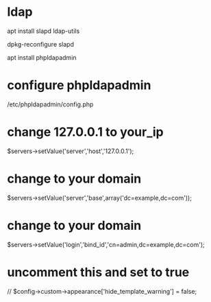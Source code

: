 # ldap

apt install slapd ldap-utils

dpkg-reconfigure slapd

apt install phpldapadmin

# configure phpldapadmin
/etc/phpldapadmin/config.php

# change 127.0.0.1 to your_ip
$servers->setValue('server','host','127.0.0.1');

# change to your domain
$servers->setValue('server','base',array('dc=example,dc=com'));

# change to your domain
$servers->setValue('login','bind_id','cn=admin,dc=example,dc=com');


# uncomment this and set to true
// $config->custom->appearance['hide_template_warning'] = false;
